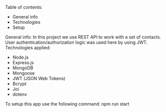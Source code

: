 Table of contents:

- General info
- Technologies
- Setup

General info:
In this project we use REST API to work with a set of contacts. User authentication/authorization logic was used here by using JWT.
Technologies applied:

- Node.js
- Express.js
- MongoDB
- Mongoose
- JWT (JSON Web Tokens)
- Bcrypt
- Joi
- dotenv

To setup this app use the following command:
npm run start
